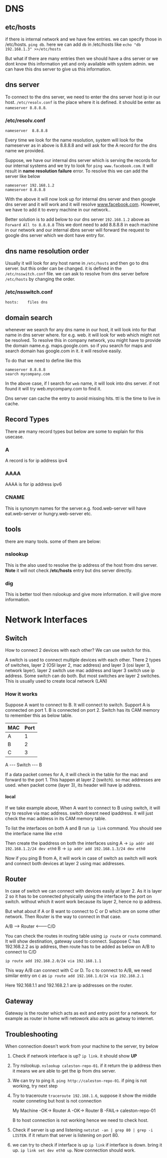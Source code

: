 # DNS

## etc/hosts
if there is internal network and we have few entries. we can specify those in /etc/hosts. `ping db`. here we can add `db` in /etc/hosts like `echo "db 192.168.1.3" >>/etc/hosts`

But what if there are many entries then we should have a dns server or we dont know this information yet and only available with system admin. we can have this dns server to give us this information.

## dns server
To connect to the dns server, we need to enter the dns server host ip in our host. `/etc/resolv.conf` is the place where it is defined.
it should be enter as `nameserver 8.8.8.8`.

### /etc/resolv.conf
````
nameserver  8.8.8.8
````
Every time we look for the name resolution, system will look for the nameserver as in above is 8.8.8.8 and will ask for the A record for the dns name we provided.

Suppose, we have our internal dns server which is serving the records for our internal systems and we try to look for `ping www.facebook.com`. it will result in **name resolution failure** error. To resolve this we can add the server like below
````
nameserver 192.168.1.2
nameserver 8.8.8.8
````
With the above it will now look up for internal dns server and then google dns server and it will work and it will resolve www.facebook.com. However, we have to add it to every machine in our network..

Better solution is to add below to our dns server `192.168.1.2` above as `Forward All to 8.8.8.8` This we dont need to add 8.8.8.8 in each machine in our network and our internal dbns server will forward the request to google dns server which we dont have entry for.

## dns name resolution order
Usually it will look for any host name in `/etc/hosts` and then go to dns server. but this order can be changed. it is defined in the `/etc/nsswitch.conf` file. we can ask to resolve from dns server before `/etc/hosts` by changing the order.

### /etc/nsswitch.conf
````
hosts:    files dns
````

## domain search
whenever we search for any dns name in our host, it will look into for that name in dns server where. for e.g. web. it will look for web which might not be resolved. To resolve this in company network, you might have to provide the domain name.e.g. maps.google.com. so if you search for maps and search domain has google.com in it. it will resolve easily.

To do that we need to define like this
````
nameserver 8.8.8.8
search mycompany.com
````

In the above case, if I search for `web` name, it will look into dns server. if not found it will try web.mycompany.com to find it. 

Dns server can cache the entry to avoid missing hits. ttl is the time to live in cache.

## Record Types
There are many record types but below are some to explain for this usecase.

### A
A record is for ip address ipv4

### AAAA
AAAA is for ip address ipv6

### CNAME
This is synonym names for the server.e.g. food.web-server will have eat.web-server or hungry.web-server etc.

## tools
there are many tools. some of them are below:

### nslookup
This is the also used to resolve the ip address of the host from dns server. 
**Note** it will not check **/etc/hosts** entry but dns server directly.

### dig
This is better tool then nslookup and give more information. it will give more information.

# Network Interfaces

## Switch

How to connect 2 devices with each other? We can use switch for this. 

A switch is used to connect multiple devices with each other. There 2 types of switches, layer 2 (OSI layer 2, mac address) and layer 3 (osi layer 3, network layer). layer 2 switch use mac address and layer 3 switch use ip address. Some switch can do both. But most switches are layer 2 switches.
This is usually used to create local network (LAN)

### How it works
Suppose A want to connect to B. It will connect to switch. Support A is connected on port 1. B is connected on port 2. Switch has its CAM memory to remember this as below table.

MAC|Port
---|----
A|1
B|2
C|3

A ---  Switch --- B

If a data packet comes for A, it will check in the table for the mac and forward to the port 1. This happen at layer 2 (switch). so mac addresses are used. when packet come (layer 3), its header will have ip address.


#### local
If we take example above, When A want to connect to B using switch, it will try to resolve via mac address. switch doesnt need ipaddress. it will just check the mac address in its CAM memory table.

To list the interfaces on both A and B run `ip link` command. You should see the interface name like `eth0`

Then create the ipaddress on both the interfaces using 
A -> `ip addr add 192.168.1.2/24 dev eth0`
B -> `ip addr add 192.168.1.3/24 dev eth0`

Now if you ping B from A, it will work in case of switch as switch will work and connect both devices at layer 2 using mac addresses.

## Router
In case of switch we can connect with devices easily at layer 2. As it is layer 2 so it has to be connected physically using the interface to the port on switch. without which it wont work because its layer 2, hence no ip address.

But what about if A or B want to connect to C or D which are on some other network. Then Router is the way to connect in that case.

A/B --> Router <---C/D

You can check the routes in routing table using `ip route` or `route` command.
It will show destination, gateway used to connect.
Suppose C has 192.168.2.2 as ip address, then route has to be added as below on A/B to connect to C/D

`ip route add 192.168.2.0/24 via 192.168.1.1`

This way A/B can connect with C or D. To c to connect to A/B, we need similar entry on c as `ip route add 192.168.1.0/24 via 192.168.2.1`

Here 192.168.1.1 and 192.168.2.1 are ip addresses on the router.

## Gateway
Gateway is the router which acts as exit and entry point for a network. for example as router in home wifi netowork also acts as gatway to internet.

## Troubleshooting
When connection doesn't work from your machine to the server, try below
1. Check if network interface is up? `ip link`. it should show **UP**
2. Try nslookup. `nslookup caleston-repo-01`. if it return the ip address then it means we are able to get the ip from dns server.
3. We can try to ping it. `ping http://caleston-repo-01`. if ping is not working, try next step
4. Try to traceroute `traceroute 192.168.1.6`, suppose it show the middle router conneting but host is not connection
   
   My Machine -OK-> Router A -OK-> Router B -FAIL-> caleston-repo-01

   B to host connection is not working hence we need to check host.
5. Check if server is up and listening `netstat -an | grep 80 | grep -i LISTEN`. if it return that server is listening on port 80.
6. we can try to check if interface is up `ip link` if interface is down. bring it up. `ip link set dev eth0 up`. Now connection should work.
   
